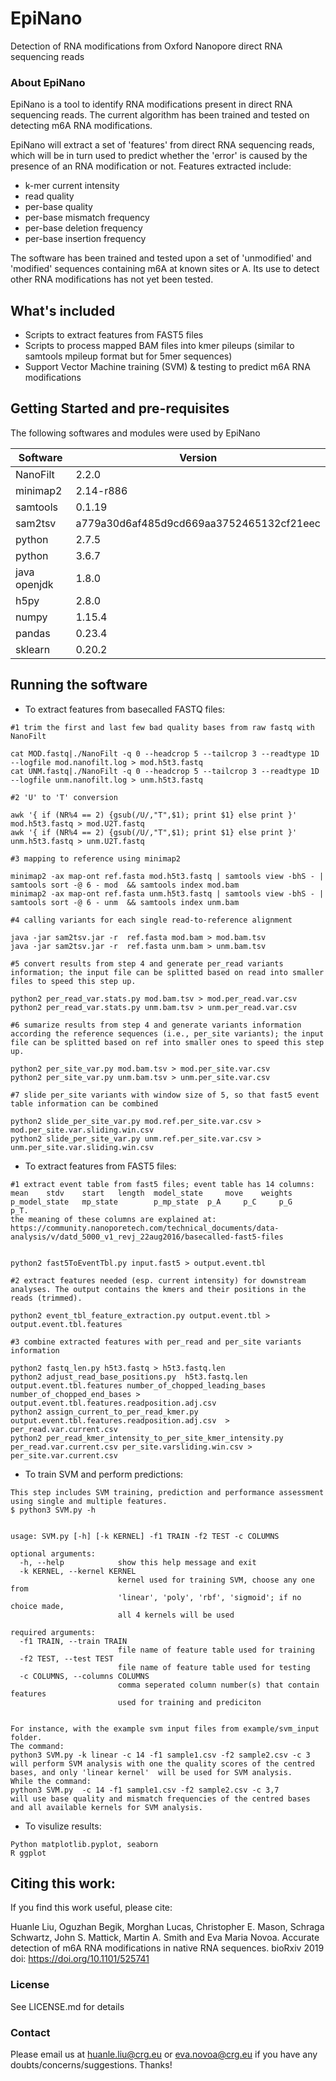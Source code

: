 # EpiNano
Detection of RNA modifications from Oxford Nanopore direct RNA sequencing reads

### About EpiNano
EpiNano is a tool to identify RNA modifications present in direct RNA sequencing reads. The current algorithm has been trained and tested on detecting m6A RNA modifications. 

EpiNano will extract a set of 'features' from direct RNA sequencing reads, which will be in turn used to predict whether the 'error' is caused by the presence of an RNA modification or not. 
Features extracted include: 
- k-mer current intensity
- read quality
- per-base quality
- per-base mismatch frequency
- per-base deletion frequency
- per-base insertion frequency

The software has been trained and tested upon a set of 'unmodified' and 'modified' sequences containing m6A at known sites or A. Its use to detect other RNA modifications has not yet been tested. 

## What's included
- Scripts to extract features from FAST5 files
- Scripts to process mapped BAM files into kmer pileups (similar to samtools mpileup format but for 5mer sequences)
- Support Vector Machine training (SVM) & testing to predict m6A RNA modifications

## Getting Started and pre-requisites
The following softwares and modules were used by EpiNano

| Software  | Version |
| ------------- | ------------- |
| NanoFilt  | 2.2.0  |
| minimap2  | 2.14-r886  |
| samtools  | 0.1.19  |
| sam2tsv  | a779a30d6af485d9cd669aa3752465132cf21eec   |
| python  | 2.7.5  |
| python  | 3.6.7   |
| java openjdk   | 1.8.0    |
| h5py  | 2.8.0    |
| numpy  | 1.15.4     |
| pandas  | 0.23.4        |
| sklearn  | 0.20.2     |
 
## Running the software
* To extract features from basecalled FASTQ files: 
```
#1 trim the first and last few bad quality bases from raw fastq with NanoFilt

cat MOD.fastq|./NanoFilt -q 0 --headcrop 5 --tailcrop 3 --readtype 1D --logfile mod.nanofilt.log > mod.h5t3.fastq
cat UNM.fastq|./NanoFilt -q 0 --headcrop 5 --tailcrop 3 --readtype 1D --logfile unm.nanofilt.log > unm.h5t3.fastq

#2 'U' to 'T' conversion

awk '{ if (NR%4 == 2) {gsub(/U/,"T",$1); print $1} else print }' mod.h5t3.fastq > mod.U2T.fastq
awk '{ if (NR%4 == 2) {gsub(/U/,"T",$1); print $1} else print }' unm.h5t3.fastq > unm.U2T.fastq

#3 mapping to reference using minimap2

minimap2 -ax map-ont ref.fasta mod.h5t3.fastq | samtools view -bhS - | samtools sort -@ 6 - mod  && samtools index mod.bam
minimap2 -ax map-ont ref.fasta unm.h5t3.fastq | samtools view -bhS - | samtools sort -@ 6 - unm  && samtools index unm.bam

#4 calling variants for each single read-to-reference alignment

java -jar sam2tsv.jar -r  ref.fasta mod.bam > mod.bam.tsv
java -jar sam2tsv.jar -r  ref.fasta unm.bam > unm.bam.tsv

#5 convert results from step 4 and generate per_read variants information; the input file can be splitted based on read into smaller files to speed this step up.

python2 per_read_var.stats.py mod.bam.tsv > mod.per_read.var.csv
python2 per_read_var.stats.py unm.bam.tsv > unm.per_read.var.csv

#6 sumarize results from step 4 and generate variants information according the reference sequences (i.e., per_site variants); the input file can be splitted based on ref into smaller ones to speed this step up. 

python2 per_site_var.py mod.bam.tsv > mod.per_site.var.csv
python2 per_site_var.py unm.bam.tsv > unm.per_site.var.csv

#7 slide per_site variants with window size of 5, so that fast5 event table information can be combined

python2 slide_per_site_var.py mod.ref.per_site.var.csv > mod.per_site.var.sliding.win.csv
python2 slide_per_site_var.py unm.ref.per_site.var.csv > unm.per_site.var.sliding.win.csv

```


* To extract features from FAST5 files: 
``` 
#1 extract event table from fast5 files; event table has 14 columns: 
mean    stdv    start   length  model_state     move    weights p_model_state   mp_state        p_mp_state  p_A     p_C     p_G     p_T.
the meaning of these columns are explained at: https://community.nanoporetech.com/technical_documents/data-analysis/v/datd_5000_v1_revj_22aug2016/basecalled-fast5-files  


python2 fast5ToEventTbl.py input.fast5 > output.event.tbl

#2 extract features needed (esp. current intensity) for downstream analyses. The output contains the kmers and their positions in the reads (trimmed).

python2 event_tbl_feature_extraction.py output.event.tbl > output.event.tbl.features

#3 combine extracted features with per_read and per_site variants information

python2 fastq_len.py h5t3.fastq > h5t3.fastq.len
python2 adjust_read_base_positions.py  h5t3.fastq.len output.event.tbl.features number_of_chopped_leading_bases number_of_chopped_end_bases > output.event.tbl.features.readposition.adj.csv
python2 assign_current_to_per_read_kmer.py output.event.tbl.features.readposition.adj.csv  > per_read.var.current.csv
python2 per_read_kmer_intensity_to_per_site_kmer_intensity.py per_read.var.current.csv per_site.varsliding.win.csv > per_site.var.current.csv
```
* To train SVM and perform predictions:
```
This step includes SVM training, prediction and performance assessment using single and multiple features.
$ python3 SVM.py -h


usage: SVM.py [-h] [-k KERNEL] -f1 TRAIN -f2 TEST -c COLUMNS

optional arguments:
  -h, --help            show this help message and exit
  -k KERNEL, --kernel KERNEL
                        kernel used for training SVM, choose any one from
                        'linear', 'poly', 'rbf', 'sigmoid'; if no choice made,
                        all 4 kernels will be used

required arguments:
  -f1 TRAIN, --train TRAIN
                        file name of feature table used for training
  -f2 TEST, --test TEST
                        file name of feature table used for testing
  -c COLUMNS, --columns COLUMNS
                        comma seperated column number(s) that contain features
                        used for training and prediciton
                        

For instance, with the example svm input files from example/svm_input folder.
The command:
python3 SVM.py -k linear -c 14 -f1 sample1.csv -f2 sample2.csv -c 3 
will perform SVM analysis with one the quality scores of the centred bases, and only 'linear kernel'  will be used for SVM analysis.
While the command:
python3 SVM.py  -c 14 -f1 sample1.csv -f2 sample2.csv -c 3,7
will use base quality and mismatch frequencies of the centred bases and all available kernels for SVM analysis.
```

* To visulize results:
```
Python matplotlib.pyplot, seaborn 
R ggplot
```
## Citing this work:
If you find this work useful, please cite:

Huanle Liu, Oguzhan Begik, Morghan Lucas, Christopher E. Mason, Schraga Schwartz, John S. Mattick, Martin A. Smith and Eva Maria Novoa. Accurate detection of m6A RNA modifications in native RNA sequences. bioRxiv 2019
doi: https://doi.org/10.1101/525741

### License 
See LICENSE.md for details

### Contact
Please email us at huanle.liu@crg.eu or eva.novoa@crg.eu if you have any doubts/concerns/suggestions.
Thanks!
